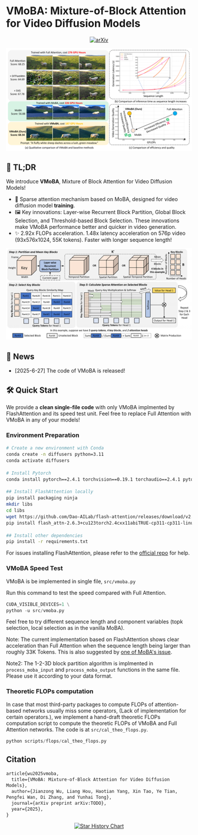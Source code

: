 # VMoBA: Mixture-of-Block Attention for Video Diffusion Models

<div align="center">

[![arXiv](https://img.shields.io/badge/arXiv-2410.08261-b31b1b.svg)](TODO)

</div>

![teaser](assets/images/teaser.png)

## 🚀 TL;DR

We introduce **VMoBA**, Mixture of Block Attention for Video Diffusion Models!

- 🌟 Sparse attention mechanism based on MoBA, designed for video diffusion model **training**.
- 🖼️ Key innovations: Layer-wise Recurrent Block Partition, Global Block Selection, and Threshold-based Block Selection. These innovations make VMoBA performance better and quicker in video generation.
- ✨ 2.92x FLOPs acceleration. 1.48x latency acceleration on 576p video (93x576x1024, 55K tokens). Faster with longer sequence length!

![](assets/images/architecture.png)


## 🎉 News

- [2025-6-27] The code of VMoBA is released!

## 🛠️ Quick Start

We provide a **clean single-file code** with only VMoBA implmented by FlashAttention and its speed test unit. Feel free to replace Full Attention with VMoBA in any of your models!

### Environment Preparation

``` bash
# Create a new environment with Conda
conda create -n diffusers python=3.11
conda activate diffusers

# Install Pytorch
conda install pytorch==2.4.1 torchvision==0.19.1 torchaudio==2.4.1 pytorch-cuda=12.1 -c pytorch -c nvidia

## Install FlashAttention locally
pip install packaging ninja
mkdir libs
cd libs
wget https://github.com/Dao-AILab/flash-attention/releases/download/v2.6.3/flash_attn-2.6.3+cu123torch2.4cxx11abiTRUE-cp311-cp311-linux_x86_64.whl
pip install flash_attn-2.6.3+cu123torch2.4cxx11abiTRUE-cp311-cp311-linux_x86_64.whl

## Install other dependencies
pip install -r requirements.txt
```

For issues installing FlashAttention, please refer to the [official repo](https://github.com/Dao-AILab/flash-attention) for help.


### VMoBA Speed Test

VMoBA is be implemented in single file, `src/vmoba.py`

Run this command to test the speed compared with Full Attention.

``` python
CUDA_VISIBLE_DEVICES=1 \
python -u src/vmoba.py
```

Feel free to try different sequence length and component variables (topk selection, local selection as in the vanilla MoBA).

Note: The current implementation based on FlashAttention shows clear acceleration than Full Attention when the sequence length being larger than roughly 33K Tokens. This is also suggested by [one of MoBA's issue](https://github.com/MoonshotAI/MoBA/issues/9).

Note2: The 1-2-3D block partition algorithm is implmented in `process_moba_input` and `process_moba_output` functions in the same file. Please use it according to your data format. 


### Theoretic FLOPs computation

In case that most third-party packages to compute FLOPs of attention-based networks usually miss some operators, (Lack of implementation for certain operators.), we implement a hand-draft theoretic FLOPs computation script to compute the theoretic FLOPs of VMoBA and Full Attention networks. The code is at `src/cal_theo_flops.py`.

``` python
python scripts/flops/cal_theo_flops.py
```




## Citation

```
article{wu2025vmoba,
  title={VMoBA: Mixture-of-Block Attention for Video Diffusion Models},
  author={Jianzong Wu, Liang Hou, Haotian Yang, Xin Tao, Ye Tian, Pengfei Wan, Di Zhang, and Yunhai Tong},
  journal={arXiv preprint arXiv:TODO},
  year={2025},
}
```


<p align="center">
  <a href="https://star-history.com/#KwaiVGI/VMoBA&Date">
    <img src="https://api.star-history.com/svg?repos=KwaiVGI/VMoBA&type=Date" alt="Star History Chart">
  </a>
</p>